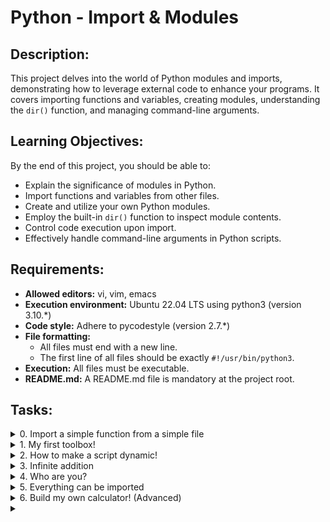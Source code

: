 # Python - Import & Modules

## Description:

This project delves into the world of Python modules and imports, demonstrating how to leverage external code to enhance your programs. It covers importing functions and variables, creating modules, understanding the `dir()` function, and managing command-line arguments.

## Learning Objectives:

By the end of this project, you should be able to:

- Explain the significance of modules in Python.
- Import functions and variables from other files.
- Create and utilize your own Python modules.
- Employ the built-in `dir()` function to inspect module contents.
- Control code execution upon import.
- Effectively handle command-line arguments in Python scripts.

## Requirements:

- **Allowed editors:** vi, vim, emacs
- **Execution environment:** Ubuntu 22.04 LTS using python3 (version 3.10.\*)
- **Code style:** Adhere to pycodestyle (version 2.7.\*)
- **File formatting:**
  - All files must end with a new line.
  - The first line of all files should be exactly `#!/usr/bin/python3`.
- **Execution:** All files must be executable.
- **README.md:** A README.md file is mandatory at the project root.

## Tasks:

<details>
<summary>0. Import a simple function from a simple file</summary>

**Description:**
Write a program that imports the function `def add(a, b):` from the file `add_0.py` and prints the result of the addition 1 + 2 = 3.

**Instructions:**

- You have to use the `print` function with string format to display integers.
- Assign:
  - The value 1 to a variable called `a`
  - The value 2 to a variable called `b`
  - Use these variables as arguments when calling the `add` and `print` functions.
- Define `a` and `b` in separate lines: `a = 1` and `b = 2`
- Your program should print: `<a value> + <b value> = <add(a, b) value>` followed by a new line.
- You can only use the word `add_0` once in your code.
- Do not use `*` for importing or `__import__`.
- Your code should not be executed when imported (use `__import__`, if necessary).

**Example:**

Use code with caution (opens in a new window)
Copy code
guillaume@ubuntu:~$ ./0-add.py
1 + 2 = 3

</details>

<details>
<summary>1. My first toolbox!</summary>

**Description:**
Write a program that imports functions from the file `calculator_1.py`, does some Maths, and prints the result.

**Instructions:**

- Do not use the `print` function (with string format to display integers) more than 4 times.
- Define:
  - The value 10 to a variable `a`
  - The value 5 to a variable `b`
  - Use these two variables only as arguments when calling functions (including `print`).
- Define `a` and `b` in separate lines: `a = 10` and `b = 5`
- Your program should call each of the imported functions.
- The word `calculator_1` should be used only once in your file.
- Do not use `*` for importing or `__import__`.
- Your code should not be executed when imported.

**Example:**

guillaume@ubuntu:~$ ./1-calculation.py
10 + 5 = 15
10 - 5 = 5
10 \* 5 = 50
10 / 5 = 2

</details>

<details>
<summary>2. How to make a script dynamic!</summary>

**Description:**
Write a program that prints the number of and the list of its arguments.

**Instructions:**

- The output should be:
  - Number of argument(s) followed by "argument" (if the number is one) or "arguments" (otherwise), followed by
  - ":" (or "." if no arguments were passed) followed by
  - a new line, followed by (if at least one argument),
  - one line per argument:
    - the position of the argument (starting at 1) followed by ":", followed by the argument value and a new line
- Your code should not be executed when imported
- The number of elements of `argv` can be retrieved by using: `len(argv)`

**Example:**

guillaume@ubuntu:~$ ./2-args.py
0 arguments.
guillaume@ubuntu:~$ ./2-args.py Hello
1 argument:
1: Hello
guillaume@ubuntu:~$ ./2-args.py Hello Welcome To The Best School
6 arguments:
1: Hello
2: Welcome
3: To
4: The
5: Best
6: School

</details>

<details>
<summary>3. Infinite addition</summary>

**Description:**
Write a program that prints the result of the addition of all arguments.

**Instructions:**

- The output should be the result of the addition of all arguments, followed by a new line.
- You can cast arguments into integers by using `int()` (you can assume that all arguments can be casted into integers).
- Your code should not be executed when imported.
- Your program should also handle big numbers.

**Example:**

guillaume@ubuntu:~$ ./3-infinite_add.py
0
guillaume@ubuntu:~$ ./3-infinite_add.py 79 10
89
guillaume@ubuntu:~$ ./3-infinite_add.py 79 10 -40 -300 89
-162

</details>

<details>
<summary>4. Who are you?</summary>

**Description:**
Write a program that prints all the names defined by the compiled module `hidden_4.pyc`.

**Instructions:**

- This task must be done on the sandbox only.
- File `4-hidden_discovery.py` must be located in the folder `/tmp/`.
- You should print one name per line, in alpha order.
- You should print only names that do not start with `__`.
- Your code should not be executed when imported.

**Example:**

guillaume@ubuntu:/tmp$ ./4-hidden_discovery.py | sort
my_secret_santa
print_hidden
print_school

</details>

<details>
<summary>5. Everything can be imported</summary>

**Description:**
Write a program that imports the variable `a` from the file `variable_load_5.py` and prints its value.

**Instructions:**

- You are not allowed to use `*` for importing or `__import__`.
- Your code should not be executed when imported.

**Example:**

guillaume@ubuntu:~$ cat variable_load_5.py
#!/usr/bin/python3
a = 98
"""Simple variable
"""
guillaume@ubuntu:~$ ./5-variable_load.py
98

</details>

<details>
<summary>6. Build my own calculator! (Advanced)</summary>

**Description:**
Write a program that imports all functions from the file `calculator_1.py` and handles basic operations.

**Instructions:**

- Usage: `./100-my_calculator.py a operator b`
  - If the number of arguments is not 3, your program has to:
    - Print `Usage: ./100-my_calculator.py <a> <operator> <b>` followed by a new line
    - Exit with the value 1
  - `operator` can be:
    - `+` for addition
    - `-` for subtraction
    - `*` for multiplication
    - `/` for division
  - If the operator is not one of the above:
    - Print `Unknown operator. Available operators: +, -, * and /` followed by a new line
    - Exit with the value 1
  - You can cast `a` and `b` into integers by using `int()` (you can assume that all arguments will be castable into integers)
  - The result should be printed like this: `<a> <operator> <b> = <result>`, followed by a new line

**Example:**

guillaume@ubuntu:~$ ./100-my_calculator.py\
Usage: ./100-my_calculator.py <a> <operator> <b>\
guillaume@ubuntu:~$ ./100-my_calculator.py 3 + 5\
3 + 5 = 8\
guillaume@ubuntu:~$ ./100-my_calculator.py 3 H 5\
Unknown operator. Available operators: +, -, \* and /

</details>

<details>
<summary>
